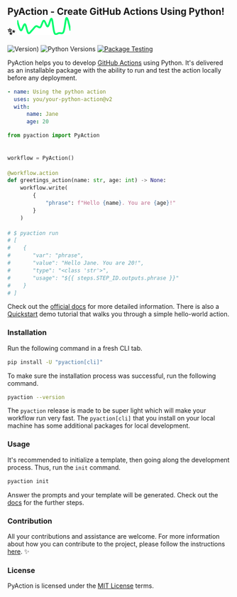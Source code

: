 ## PyAction - Create GitHub Actions Using Python! :sparkles: ![download rate](https://github.com/lnxpy/pyaction/blob/main/.pypi_chart/badge.svg)

![Version)](https://img.shields.io/github/v/tag/lnxpy/pyaction?label=Version) ![Python Versions](https://img.shields.io/pypi/pyversions/pyaction?logo=python&logoColor=949DA5&label=Python&labelColor=2A3035) [![Package Testing](https://github.com/lnxpy/pyaction/actions/workflows/testing.yml/badge.svg)](https://github.com/lnxpy/pyaction/actions/workflows/testing.yml)

PyAction helps you to develop [GitHub Actions](https://docs.github.com/en/actions) using Python. It's delivered as an installable package with the ability to run and test the action locally before any deployment.

```yml
- name: Using the python action
  uses: you/your-python-action@v2
  with:
      name: Jane
      age: 20
```

```python
from pyaction import PyAction


workflow = PyAction()

@workflow.action
def greetings_action(name: str, age: int) -> None:
    workflow.write(
        {
            "phrase": f"Hello {name}. You are {age}!"
        }
    )

# $ pyaction run
# [
#    {
#       "var": "phrase",
#       "value": "Hello Jane. You are 20!",
#       "type": "<class 'str'>",
#       "usage": "${{ steps.STEP_ID.outputs.phrase }}"
#    }
# ]
```

Check out the [official docs](https://pyaction.imsadra.me/docs) for more detailed information. There is also a [Quickstart](https://pyaction.imsadra.me/docs/overview/quickstart) demo tutorial that walks you through a simple hello-world action.

### Installation
Run the following command in a fresh CLI tab.

```sh
pip install -U "pyaction[cli]"
```

To make sure the installation process was successful, run the following command.

```sh
pyaction --version
```

The `pyaction` release is made to be super light which will make your workflow run very fast. The `pyaction[cli]` that you install on your local machine has some additional packages for local development.

### Usage
It's recommended to initialize a template, then going along the development process. Thus, run the `init` command.

```sh
pyaction init
```

Answer the prompts and your template will be generated. Check out the [docs](https://pyaction.imsadra.me/docs) for the further steps.

### Contribution
All your contributions and assistance are welcome. For more information about how you can contribute to the project, please follow the instructions [here](https://pyaction.imsadra.me/docs/more/contributing). :sparkles:

### License
PyAction is licensed under the [MIT License](LICENSE) terms.
